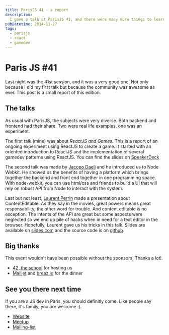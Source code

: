 ```yaml
---
title: ParisJS 41 - a report
description:
  I gave a talk at ParisJS 41, and there were many more things to learn.
pubDatetime: 2014-11-27
tags:
  - parisjs
  - react
  - gamedev
---
```


# Paris JS #41

Last night was the 41st session, and it was a very good one. Not only because I
did my first talk but because the community was awesome as ever. This post is a
small report of this edition.

## The talks

As usual with ParisJS, the subjects were very diverse. Both backend and frontend
had their share. Two were real life examples, one was an experiment.

The first talk (mine) was about _ReactJS and Games_. This is a report of an
ongoing experiment using ReactJS to create a game. It started with an oriented
introduction to ReactJS and the implementation of several gamedev patterns using
ReactJS. You can find the slides on
[SpeakerDeck](https://speakerdeck.com/bobylito/react-and-games)

The second talk was made by [Jacopo Daeli](https://twitter.com/JacopoDaeli) and
he introduced us to Node Webkit. He showed us the benefits of having a platform
which brings together the backend and front end together in one programming
space. With node-webkit, you can use html/css and friends to build a UI that
will rely on robust API from Node to interact with the system.

Last but not least, [Laurent Perrin](https://twitter.com/l_perrin) made a
presentation about ContentEditable. As they say in the movies, great powers
means great responsability, the other word for trouble. And content editable is
no exception. The intents of the API are great but some aspects were neglected
so we end up pile of hacks when in need for a text editor in the browser.
Hopefully, Laurent gave us his tricks in this talk. Slides are available on
[slides.com](http://slides.com/laurentperrin/contenteditable#/) and the source
code is on [github](https://github.com/lperrin/talk-contenteditable).

## Big thanks

This event wouldn't have been possible without the sponsors, Thanks a lot!.

- [42, the school](http://www.42.fr/) for hosting us
- [Mailjet](https://www.mailjet.com/) and [breaz.io](https://breaz.io/) for the
  dinner

## See you there next time

If you are a JS dev in Paris, you should definitly come. Like people say there,
it's family, you are welcome :).

- [Website](https://parisjs.org)
- [Meetup](https://meetup.com/parisjs)
- [Mailing-list](https://groups.google.com/forum/#!forum/parisjs)
